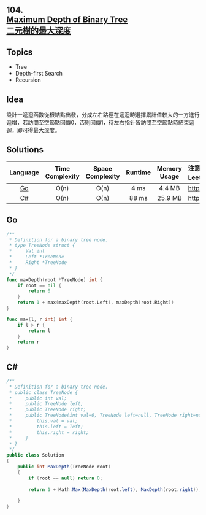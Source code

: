 ##  **104.<br/>[Maximum Depth of Binary Tree](https://leetcode.com/problems/maximum-depth-of-binary-tree/)<br/>[二元樹的最大深度](https://leetcode-cn.com/problems/maximum-depth-of-binary-tree/)**

## **Topics**
* Tree
* Depth-first Search
* Recursion

## **Idea**
設計一遞迴函數從根結點出發，分成左右路徑在遞迴時選擇累計值較大的一方進行遞增，若訪問至空節點回傳0，否則回傳1，待左右指針皆訪問至空節點時結束遞迴，即可得最大深度。

## **Solutions**
| Language | Time Complexity | Space Complexity | Runtime | Memory Usage | 注意：Runtime和Memory Usage的數值皆來自LeetCode提供的效能測試，僅供參考。 |
| :--: | :--: | :--: | :--: | :--: | :-- |
| [Go](https://github.com/cashviar/leetcode/blob/main/problems/algorithms/104_maximum-depth-of-binary-tree.md#go) | O(n) | O(n) | 4 ms | 4.4 MB | https://leetcode.com/submissions/detail/461137920/ |
| [C#](https://github.com/cashviar/leetcode/blob/main/problems/algorithms/104_maximum-depth-of-binary-tree.md#c) | O(n) | O(n) | 88 ms | 25.9 MB | https://leetcode.com/submissions/detail/505318163/ |

## **Go**
```Go
/**
 * Definition for a binary tree node.
 * type TreeNode struct {
 *     Val int
 *     Left *TreeNode
 *     Right *TreeNode
 * }
 */
func maxDepth(root *TreeNode) int {
    if root == nil {
        return 0
    }
    return 1 + max(maxDepth(root.Left), maxDepth(root.Right))
}

func max(l, r int) int {
    if l > r {
        return l 
    }
    return r 
}
```
## C#
```csharp
/**
 * Definition for a binary tree node.
 * public class TreeNode {
 *     public int val;
 *     public TreeNode left;
 *     public TreeNode right;
 *     public TreeNode(int val=0, TreeNode left=null, TreeNode right=null) {
 *         this.val = val;
 *         this.left = left;
 *         this.right = right;
 *     }
 * }
 */
public class Solution 
{
    public int MaxDepth(TreeNode root) 
    {
        if (root == null) return 0;
            
        return 1 + Math.Max(MaxDepth(root.left), MaxDepth(root.right));
            
    }
}
```
